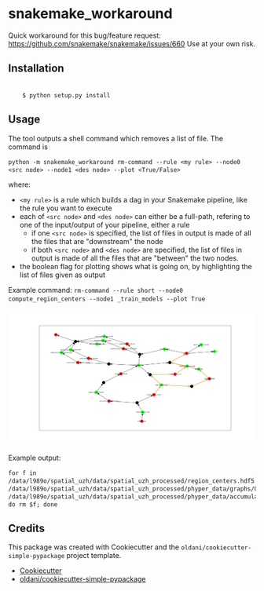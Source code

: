 # snakemake_workaround

Quick workaround for this bug/feature request: https://github.com/snakemake/snakemake/issues/660
Use at your own risk.

## Installation

```batch

    $ python setup.py install
```

## Usage
The tool outputs a shell command which removes a list of file.
The command is
```
python -m snakemake_workaround rm-command --rule <my rule> --node0 <src node> --node1 <des node> --plot <True/False>
```
where:
- `<my rule>` is a rule which builds a dag in your Snakemake pipeline, like the rule you want to execute
- each of `<src node>` and `<des node>` can either be a full-path, refering to one of the input/output of your pipeline, either a rule
    - if one `<src node>` is specified, the list of files in output is made of all the files that are "downstream" the node
    - if both `<src node>` and `<des node>` are specified, the list of files in output is made of all the files that are "between" the two nodes.
- the boolean flag for plotting shows what is going on, by highlighting the list of files given as output

Example command:
    `rm-command --rule short --node0 compute_region_centers --node1 _train_models --plot True`

![Exapmle plot](./dag.png)

Example output:
```
for f in /data/l989o/spatial_uzh/data/spatial_uzh_processed/region_centers.hdf5 /data/l989o/spatial_uzh/data/spatial_uzh_processed/phyper_data/graphs/0f867a8979f43b5b384434989df1a8b6929fce8cd78d95f6ff1d184d844d7983/graphs_folder/ /data/l989o/spatial_uzh/data/spatial_uzh_processed/phyper_data/accumulated_features/4522b0aa174e0f8c8a5890fc31da5feb032d2c3163211aba373e995273629f6d/merged_cell_features.hdf5; do rm $f; done
```


## Credits

This package was created with Cookiecutter and the `oldani/cookiecutter-simple-pypackage` project template.

- [Cookiecutter](https://github.com/audreyr/cookiecutter)
- [oldani/cookiecutter-simple-pypackage](https://github.com/oldani/cookiecutter-simple-pypackage)
